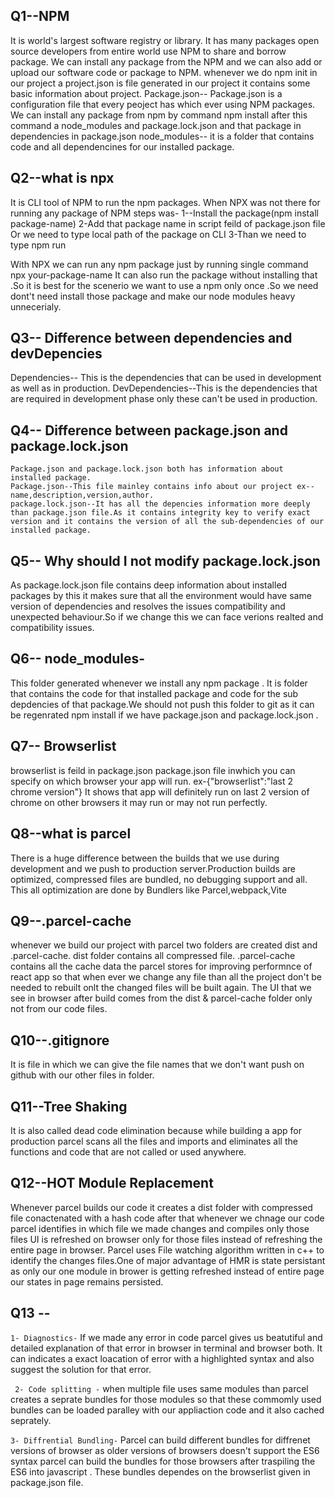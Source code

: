## Q1--NPM
It is world's largest software registry or library. It has many packages open source developers from entire world use NPM to share and borrow package.
We can install any package from the NPM and we can also add or upload our software code or package to NPM.
whenever we do npm init in our project a project.json is file generated in our project it contains some basic information about project.
Package.json-- Package.json is a configuration file that every peoject has which ever using NPM packages.
We can install any package from npm by command npm install <package-name> after this command a node_modules and package.lock.json and that package in dependencies in package.json
node_modules-- it is a folder that contains code and all dependencines for our installed package.

## Q2--what is npx
It is CLI tool of NPM to run the npm packages.
When NPX was not there for running any package of NPM steps was-
1--Install the package(npm install package-name)
2-Add that package name in script feild of package.json file Or we need to type local path of the package on CLI
3-Than we need to type npm run <package-name>

With NPX we can run any npm package just by running single command 
   npx your-package-name
It can also run the package without installing that .So it is best for the scenerio we want to use a npm only once .So we need dont't need install those package and make our node modules heavy unnecerialy.

## Q3-- Difference between dependencies and devDepencies
Dependencies-- This is the dependencies that can be used in development as well as in production.
DevDependencies--This is the dependencies that are required in development phase only these can't be used in production.


## Q4-- Difference between package.json and package.lock.json
    Package.json and package.lock.json both has information about installed package.
    Package.json--This file mainley contains info about our project ex--name,description,version,author.
    package.lock.json--It has all the depencies information more deeply than package.json file.As it contains integrity key to verify exact version and it contains the version of all the sub-dependencies of our installed package.

## Q5-- Why should I not modify package.lock.json
As package.lock.json file contains deep information about installed packages by this it makes sure that all the environment would have same version of dependencies and resolves the issues compatibility and unexpected behaviour.So if we change this we can face verions realted and compatibility issues.

## Q6-- node_modules-
This folder generated whenever we install any npm package . It is folder that contains the code for that  installed package and code for the sub depdencies of that package.We should not push this folder to git as it can be regenrated npm install  if we have package.json and package.lock.json .

## Q7--  Browserlist 
browserlist is feild in package.json package.json file inwhich you can specify on which browser your app will run. 
ex-{"browserlist":"last 2 chrome version"}
It shows that app will definitely run on last 2 version of chrome on other browsers it may run or may not run perfectly.

## Q8--what is parcel
There is a huge difference between the builds that we use during development and we push to production server.Production builds are optimized, compressed files are bundled, no debugging support and all. This all optimization are done by Bundlers like Parcel,webpack,Vite

## Q9--.parcel-cache
whenever we build our project with parcel two folders are created dist and .parcel-cache. dist folder contains all compressed file. .parcel-cache contains  all the cache data the parcel stores for improving performnce of react app so that when ever we change any file than all the project don't be needed to rebuilt onlt the changed files will be built again.
The UI that we see in browser after build comes from the dist & parcel-cache folder only not from our code files.

## Q10--.gitignore
It is file in which we can give the file names that we don't want push on github with our other files in folder.

## Q11--Tree Shaking
It is also called dead code elimination because while building a app for production parcel scans all the files and imports and eliminates all the functions and code that are not called or used anywhere.

## Q12--HOT Module Replacement
Whenever parcel builds our code it creates a dist folder with compressed file conactenated with a hash code after that whenever we chnage our code parcel identifies in which file we made changes and compiles only those files UI is refreshed on browser only for those files instead of refreshing the entire page in browser. Parcel uses File watching algorithm written in c++ to identify the changes files.One of major advantage of HMR is state persistant as only our one module in brower is getting refreshed instead of entire page our states in page remains persisted.

## Q13 --
`1- Diagnostics-` 
                    If we made any error in code parcel gives us beatutiful and detailed explanation of that error in browser in terminal and browser both. It can indicates a exact loacation of error with a highlighted syntax and also suggest the solution for that error.

` 2- Code splitting -`
 when multiple file uses same modules than parcel creates a seprate bundles for those modules so that these commomly used bundles can be loaded paralley with our appliaction code and it also cached seprately.

` 3- Diffrential Bundling- `
Parcel can build different bundles for diffrenet versions of browser as older versions of browsers doesn't support the ES6 syntax parcel can build the bundles for those browsers after traspiling the ES6 into javascript . These bundles dependes on the browserlist given in package.json file.



